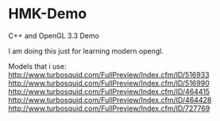HMK-Demo
========

C++ and OpenGL 3.3 Demo

I am doing this just for learning modern opengl.

Models that i use:
http://www.turbosquid.com/FullPreview/Index.cfm/ID/516933
http://www.turbosquid.com/FullPreview/Index.cfm/ID/516990
http://www.turbosquid.com/FullPreview/Index.cfm/ID/464415
http://www.turbosquid.com/FullPreview/Index.cfm/ID/464428
http://www.turbosquid.com/FullPreview/Index.cfm/ID/727769
